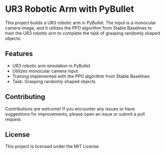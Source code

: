 # UR3 Robotic Arm with PyBullet

This project builds a UR3 robotic arm in PyBullet. The input is a monocular camera image, and it utilizes the PPO algorithm from Stable Baselines to train the UR3 robotic arm to complete the task of grasping randomly shaped objects.

## Features

- UR3 robotic arm simulation in PyBullet
- Utilizes monocular camera input
- Training implemented with the PPO algorithm from Stable Baselines
- Task: Grasping randomly shaped objects

## Contributing

Contributions are welcome! If you encounter any issues or have suggestions for improvements, please open an issue or submit a pull request.

## License

This project is licensed under the MIT License 
